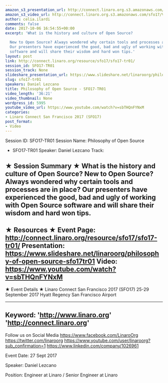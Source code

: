 ```yaml
---
amazon_s3_presentation_url: http://connect.linaro.org.s3.amazonaws.com/sfo17/Presentations/SFO17-TR01%20Philosophy%20of%20the%20Open%20Source.pdf
amazon_s3_video_url: http://connect.linaro.org.s3.amazonaws.com/sfo17/Videos/SFO17-TR01%20Philsophy%20of%20Open%20Source.mp4
author: celia.ilardi
comments: false
date: 2017-10-06 16:54:55+00:00
excerpt: 'What is the history and culture of Open Source?

  New to Open Source? Always wondered why certain tools and processes are in place?
  Our presenters have experienced the good, bad and ugly of working with Open Source
  software and will share their wisdom and hard won tips.'
layout: post
link: http://connect.linaro.org/resource/sfo17/sfo17-tr01/
session_id: SFO17-TR01
session_track: None
slideshare_presentation_url: https://www.slideshare.net/linaroorg/philosophy-of-open-source-sfo17tr01
slug: sfo17-tr01
speakers: Daniel Lezcano
title: Philosophy of Open Source - SFO17-TR01
video_length: '36:21'
video_thumbnail: None
wordpress_id: 5995
youtube_video_url: https://www.youtube.com/watch?v=sbTHQnFYNxM
categories:
- Linaro Connect San Francisco 2017 (SFO17)
post_format:
- Video
---
```


Session ID: SFO17-TR01
Session Name: Philosophy of Open Source
- SFO17-TR01
Speaker: Daniel Lezcano
Track:

★ Session Summary ★
What is the history and culture of Open Source?
New to Open Source? Always wondered why certain tools and processes are in place? Our presenters have experienced the good, bad and ugly of working with Open Source software and will share their wisdom and hard won tips.
---------------------------------------------------
★ Resources ★
Event Page: http://connect.linaro.org/resource/sfo17/sfo17-tr01/
Presentation: https://www.slideshare.net/linaroorg/philosophy-of-open-source-sfo17tr01
Video: https://www.youtube.com/watch?v=sbTHQnFYNxM
---------------------------------------------------

★ Event Details ★
Linaro Connect San Francisco 2017 (SFO17)
25-29 September 2017
Hyatt Regency San Francisco Airport

---------------------------------------------------
Keyword:
'http://www.linaro.org'
'http://connect.linaro.org'
---------------------------------------------------
Follow us on Social Media
https://www.facebook.com/LinaroOrg
https://twitter.com/linaroorg
https://www.youtube.com/user/linaroorg?sub_confirmation=1
https://www.linkedin.com/company/1026961

Event Date: 27 Sept 2017

Speaker: Daniel Lezcano

Position: Engineer at Linaro / Senior Engineer at Linaro
